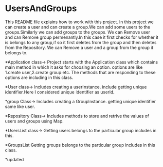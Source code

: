 # UsersAndGroups

This README file explains how to work with this project.
In this project we can create a user and can create a group.We can add some users to the groups.Similarly we can add groups to the groups.
We can Remove user and can Remove group permenantly.In this case it first checks for whether it is belongs to any group,if so it first deletes from the group and then deletes from the Repository.
We can Remove a user and a group from the group it belongs to.

*Application class->
Project starts with the Application class which contains main method in which it asks for choosing an option.
options are like 1.create user,2.create group etc.
The methods that are responding to these options are including in this class.

*User class->
Includes creating a userInstance.
include getting unique identifier.Here I considered unique Identifier as userId.

*group Class->
Includes creating a GroupInstance.
getting unique identifier same like user.

*Repository Class->
Includes methods to store and retrive the values of users and groups using Map.

*UsersList class->
Getting users belongs to the particular group includes in this.

*GroupsList
Getting groups belongs to the particular group includes in this class.

*updated
